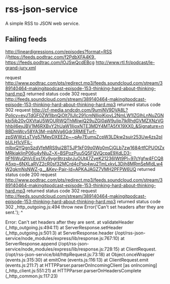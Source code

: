 # rss-json-service
A simple RSS to JSON web service.

## Failing feeds
http://lineardigressions.com/episodes?format=RSS
//https://feeds.podtrac.com/f2PdbXFA4K9_
https://feeds.podtrac.com/IOJSwQcdEBcg
http://www.rtl.fr/podcast/le-grand-jury.xml

request http://www.podtrac.com/pts/redirect.mp3/feeds.soundcloud.com/stream/389140464-makingitpodcast-episode-153-thinking-hard-about-thinking-hard.mp3 returned status code 302
request http://feeds.soundcloud.com/stream/389140464-makingitpodcast-episode-153-thinking-hard-about-thinking-hard.mp3 returned status code 302
request http://cf-media.sndcdn.com/9umiNV9DVA8L?Policy=eyJTdGF0ZW1lbnQiOlt7IlJlc291cmNlIjoiKjovL2NmLW1lZGlhLnNuZGNkbi5jb20vOXVtaU5WOURWQThMIiwiQ29uZGl0aW9uIjp7IkRhdGVMZXNzVGhhbiI6eyJBV1M6RXBvY2hUaW1lIjoxNTE3MDY4MTA5fX19XX0_&Signature=nBBDmWcv58YA3M-mbNVq6Gdr3RMIETvrf-zpSWWzLsTVg57MeyDXEEZp~~pAy7EumsZcpW3LDkw2suir253Uw4zs2pIbULH1cVFIL-mlbxQYQgnSzdVfeMRS9ui2BT5JP1kF09o0Wo0mCjGLb7zw1684rtfCPUOtZxMRkiakIjnP06u4yNluZ~X~BSPozPuu5Q5FQVQcpaE9XdLD3-ItFf6WuQhVcExs1Xy9ygr8trzsbrJuOUt47ZyeK21236IWt9Pl~97cYgfw4FCQ8A5xp~6NXLaRVZ2cR0sf32MCrd4cPsp4wu2TmLxkvL3Djh8MRmSeMldLw4W2gkmNsNWZ-g__&Key-Pair-Id=APKAJAGZ7VMH2PFPW6UQ returned status code 200
request http://www.podtrac.com/pts/redirect.mp3/feeds.soundcloud.com/stream/389140464-makingitpodcast-episode-153-thinking-hard-about-thinking-hard.mp3 returned status code 302
request http://feeds.soundcloud.com/stream/389140464-makingitpodcast-episode-153-thinking-hard-about-thinking-hard.mp3 returned status code 302
_http_outgoing.js:494
    throw new Error('Can\'t set headers after they are sent.');
    ^

Error: Can't set headers after they are sent.
    at validateHeader (_http_outgoing.js:494:11)
    at ServerResponse.setHeader (_http_outgoing.js:501:3)
    at ServerResponse.header (/opt/rss-json-service/node_modules/express/lib/response.js:767:10)
    at ServerResponse.append (/opt/rss-json-service/node_modules/express/lib/response.js:728:15)
    at ClientRequest.<anonymous> (/opt/rss-json-service/bld/httpRequest.js:73:18)
    at Object.onceWrapper (events.js:315:30)
    at emitOne (events.js:116:13)
    at ClientRequest.emit (events.js:211:7)
    at HTTPParser.parserOnIncomingClient [as onIncoming] (_http_client.js:551:21)
    at HTTPParser.parserOnHeadersComplete (_http_common.js:117:23)
